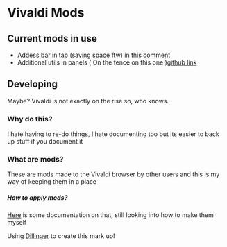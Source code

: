 # Vivaldi Mods

## Current mods in use

- Addess bar in tab (saving space ftw) in this [comment](https://forum.vivaldi.net/topic/34187/merge-tabs-and-address-bar/50?lang=en-GB)
- Additional utils in panels ( On the fence on this one )[github link](https://github.com/LonMcGregor/VivaldiMods/blob/master/mods/panel_actions.js)

## Developing
Maybe? Vivaldi is not exactly on the rise so, who knows.

### Why do this?
I hate having to re-do things, I hate documenting too but its easier to back up stuff if you document it

### What are mods?
These are mods made to the Vivaldi browser by other users and this is my way of keeping them in a place
##### How to apply mods?
[Here](https://forum.vivaldi.net/topic/10549/modding-vivaldi) is some documentation on that, still looking into how to make them myself


Using [Dillinger](https://dillinger.io/) to create this mark up!